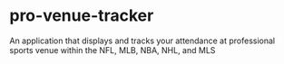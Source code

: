 # pro-venue-tracker
An application that displays and tracks your attendance at professional sports venue within the NFL, MLB, NBA, NHL, and MLS
